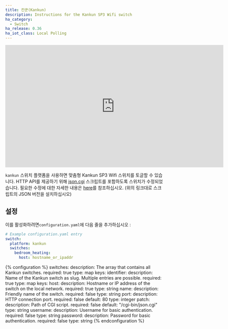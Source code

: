 ```yaml
---
title: 칸쿤(Kankun)
description: Instructions for the Kankun SP3 Wifi switch
ha_category:
  - Switch
ha_release: 0.36
ha_iot_class: Local Polling
---
```


<iframe width="690" height="388" src="https://www.youtube.com/embed/eIQriVOy2l8" frameborder="0" allow="accelerometer; autoplay; encrypted-media; gyroscope; picture-in-picture" allowfullscreen></iframe>

`kankun` 스위치 플랫폼을 사용하면 맞춤형 Kankun SP3 Wifi 스위치를 토글할 수 있습니다. HTTP API를 제공하기 위해 [json.cgi](https://github.com/homedash/kankun-json/blob/master/cgi-bin/json.cgi) 스크립트를 포함하도록 스위치가 수정되었습니다. 
필요한 수정에 대한 자세한 내용은 [here](http://www.homeautomationforgeeks.com/openhab_http.shtml#kankun)를 참조하십시오. (위의 링크대로 스크립트의 JSON 버전을 설치하십시오)

## 설정

이를 활성화하려면`configuration.yaml`에 다음 줄을 추가하십시오 :

```yaml
# Example configuration.yaml entry
switch:
  platform: kankun
  switches:
    bedroom_heating:
      host: hostname_or_ipaddr
```

{% configuration %}
switches:
  description: The array that contains all Kankun switches.
  required: true
  type: map
  keys:
    identifier:
      description: Name of the Kankun switch as slug. Multiple entries are possible.
      required: true
      type: map
      keys:
        host:
          description: Hostname or IP address of the switch on the local network.
          required: true
          type: string
        name:
          description: Friendly name of the switch.
          required: false
          type: string
        port:
          description: HTTP connection port.
          required: false
          default: 80
          type: integer
        patch:
          description: Path of CGI script.
          required: false
          default: "/cgi-bin/json.cgi"
          type: string
        username:
          description: Username for basic authentication.
          required: false
          type: string
        password:
          description: Password for basic authentication.
          required: false
          type: string
{% endconfiguration %}

